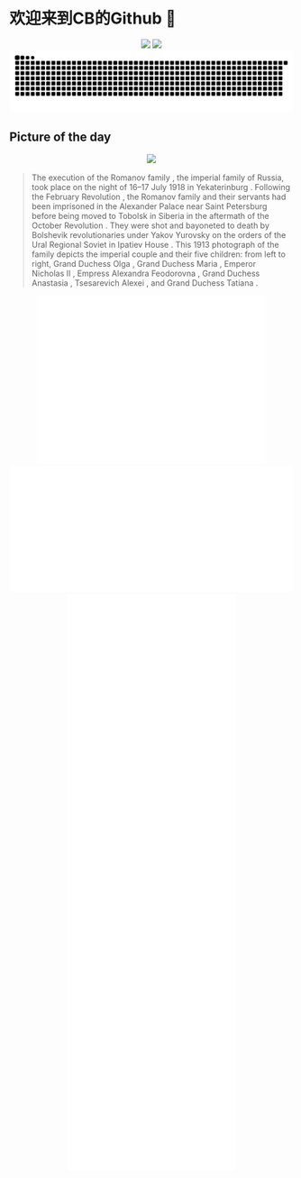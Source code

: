 
# 欢迎来到CB的Github 👋

<div align="center">
  <img height="137px" src="https://github-readme-stats.vercel.app/api?username=SuperCB&show_icons=true&theme=radical" />
  <img height="137px" src="https://github-readme-stats.vercel.app/api/top-langs/?username=SuperCB&hide_title=true&hide_border=true&layout=compact&langs_count=6&text_color=000&icon_color=fff" />
</div>


<div align="center">
    <img src="./contribution-snake/github-contribution-grid-snake.svg" />
</div>



## Picture of the day
<div align="center">
  <img width=400px src="https://upload.wikimedia.org/wikipedia/commons/thumb/7/7a/Russian_Imperial_Family_1913.jpg/600px-Russian_Imperial_Family_1913.jpg" />
</div>

>The  execution of the Romanov family , the imperial family of Russia, took place on the night of 16–17 July 1918 in  Yekaterinburg . Following the  February Revolution , the  Romanov family  and their servants had been imprisoned in the  Alexander Palace  near  Saint Petersburg  before being moved to  Tobolsk  in Siberia in the aftermath of the  October Revolution . They were shot and  bayoneted  to death by  Bolshevik  revolutionaries under  Yakov Yurovsky  on the orders of the Ural Regional Soviet in  Ipatiev House . This 1913 photograph of the family depicts the imperial couple and their five children: from left to right,  Grand Duchess Olga ,  Grand Duchess Maria ,  Emperor Nicholas II ,  Empress Alexandra Feodorovna ,  Grand Duchess Anastasia ,  Tsesarevich Alexei , and  Grand Duchess Tatiana .



<div align="center">
  <img height="300px" src="base_metrics.svg" />
  <img  src="metrics.plugin.calendar.full.svg" />
</div>


<div align="center">
  <img  src="plugin_metrics.svg" /> 
</div>
